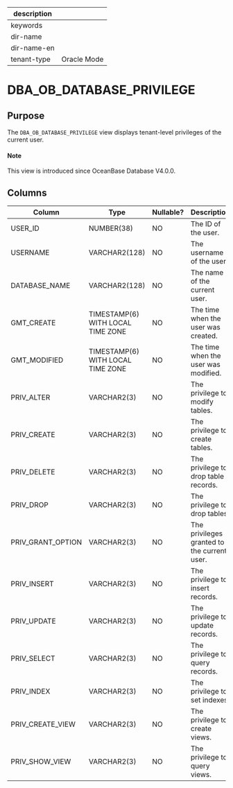 | description ||
|---|---|
| keywords ||
| dir-name ||
| dir-name-en ||
| tenant-type | Oracle Mode |

# DBA_OB_DATABASE_PRIVILEGE

## Purpose

The `DBA_OB_DATABASE_PRIVILEGE` view displays tenant-level privileges of the current user.

<main id="notice" type='explain'>
  <h4>Note</h4>
  <p>This view is introduced since OceanBase Database V4.0.0. </p>
</main>

## Columns

| Column | Type | Nullable? | Description |
|-------------------|-----------------------------------|------|-----|
| USER_ID | NUMBER(38) | NO | The ID of the user. |
| USERNAME | VARCHAR2(128) | NO | The username of the user. |
| DATABASE_NAME | VARCHAR2(128) | NO | The name of the current user. |
| GMT_CREATE | TIMESTAMP(6) WITH LOCAL TIME ZONE | NO | The time when the user was created. |
| GMT_MODIFIED | TIMESTAMP(6) WITH LOCAL TIME ZONE | NO | The time when the user was modified. |
| PRIV_ALTER | VARCHAR2(3) | NO | The privilege to modify tables. |
| PRIV_CREATE | VARCHAR2(3) | NO | The privilege to create tables. |
| PRIV_DELETE | VARCHAR2(3) | NO | The privilege to drop table records. |
| PRIV_DROP | VARCHAR2(3) | NO | The privilege to drop tables. |
| PRIV_GRANT_OPTION | VARCHAR2(3) | NO | The privileges granted to the current user. |
| PRIV_INSERT | VARCHAR2(3) | NO | The privilege to insert records. |
| PRIV_UPDATE | VARCHAR2(3) | NO | The privilege to update records. |
| PRIV_SELECT | VARCHAR2(3) | NO | The privilege to query records. |
| PRIV_INDEX | VARCHAR2(3) | NO | The privilege to set indexes. |
| PRIV_CREATE_VIEW | VARCHAR2(3) | NO | The privilege to create views. |
| PRIV_SHOW_VIEW | VARCHAR2(3) | NO | The privilege to query views. |
